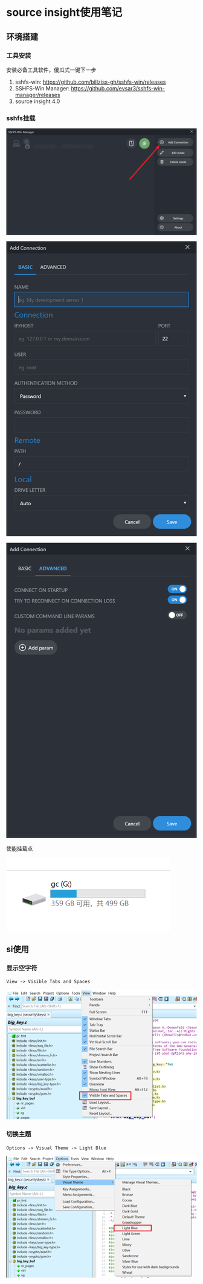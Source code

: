 # source insight使用笔记

## 环境搭建

### 工具安装
安装必备工具软件，傻瓜式一键下一步

1. sshfs-win: <https://github.com/billziss-gh/sshfs-win/releases>
2. SSHFS-Win Manager: <https://github.com/evsar3/sshfs-win-manager/releases>
3. source insight 4.0

### sshfs挂载

![](images/66724fba.png)
 
![](images/3abe8ebc.png)

![](images/16596b80.png)

使能挂载点

![](images/768e2892.png)


## si使用

### 显示空字符

```text
View -> Visible Tabs and Spaces
```

![](images/76e31a9f.png)


### 切换主题

```text
Options -> Visual Theme -> Light Blue
```

![](images/5ad92cad.png)


